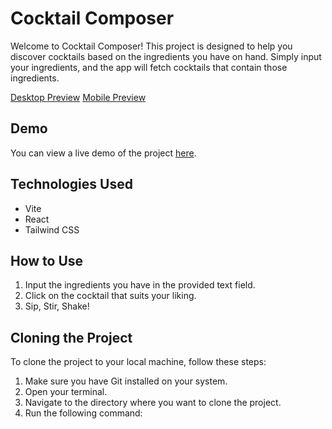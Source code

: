 # Cocktail Composer

Welcome to Cocktail Composer! This project is designed to help you discover cocktails based on the ingredients you have on hand. Simply input your ingredients, and the app will fetch cocktails that contain those ingredients.

[Desktop Preview](https://github.com/stefan5441/cocktail-maker/blob/main/public/preview/cocktail-maker-desktop.png)
[Mobile Preview](https://github.com/stefan5441/cocktail-maker/blob/main/public/preview/cocktail-maker-mobile.png)

## Demo

You can view a live demo of the project [here](https://cocktailcomposer.netlify.app/).

## Technologies Used

- Vite
- React
- Tailwind CSS

## How to Use

1. Input the ingredients you have in the provided text field.
2. Click on the cocktail that suits your liking.
3. Sip, Stir, Shake!

## Cloning the Project

To clone the project to your local machine, follow these steps:

1. Make sure you have Git installed on your system.
2. Open your terminal.
3. Navigate to the directory where you want to clone the project.
4. Run the following command:

